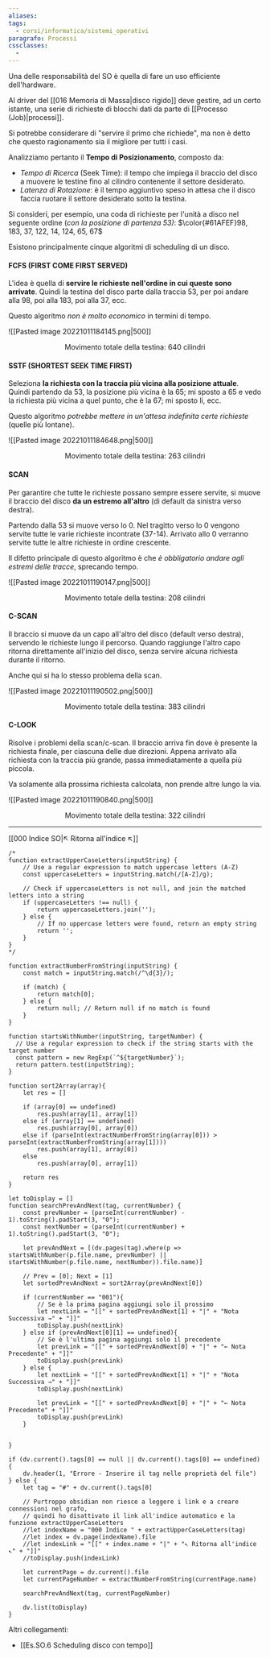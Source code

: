 ```yaml
---
aliases: 
tags:
  - corsi/informatica/sistemi_operativi
paragrafo: Processi
cssclasses:
  - 
---
```

Una delle responsabilità del SO è quella di fare un uso efficiente dell'hardware.

Al driver del [[016 Memoria di Massa|disco rigido]] deve gestire, ad un certo istante, una serie di richieste di blocchi dati da parte di [[Processo (Job)|processi]].

Si potrebbe considerare di "servire il primo che richiede", ma non è detto che questo ragionamento sia il migliore per tutti i casi.

Analizziamo pertanto il **Tempo di Posizionamento**, composto da:
- *Tempo di Ricerca* (Seek Time): il tempo che impiega il braccio del disco a muovere le testine fino al cilindro contenente il settore desiderato.
- *Latenza di Rotazione*: è il tempo aggiuntivo speso in attesa che il disco faccia ruotare il settore desiderato sotto la testina.

Si consideri, per esempio, una coda di richieste per l'unità a disco nel seguente ordine (*con la posizione di partenza $53$)*: $\color{#61AFEF}98, 183, 37, 122, 14, 124, 65, 67$

Esistono principalmente cinque algoritmi di scheduling di un disco. 

#### FCFS (FIRST COME FIRST SERVED)
L'idea è quella di **servire le richieste nell'ordine in cui queste sono arrivate**.
Quindi la testina del disco parte dalla traccia 53, per poi andare alla 98, poi alla 183, poi alla 37, ecc.

Questo algoritmo *non è molto economico* in termini di tempo.

![[Pasted image 20221011184145.png|500]]
<center>Movimento totale della testina: 640 cilindri</center>

#### SSTF (SHORTEST SEEK TIME FIRST)
Seleziona **la richiesta con la traccia più vicina alla posizione attuale**. Quindi partendo da 53, la posizione più vicina è la 65; mi sposto a 65 e vedo la richiesta più vicina a quel punto, che è la 67; mi sposto li, ecc.

Questo algoritmo *potrebbe mettere in un'attesa indefinita certe richieste* (quelle più lontane).

![[Pasted image 20221011184648.png|500]]
<center>Movimento totale della testina: 263 cilindri</center>

#### SCAN
Per garantire che tutte le richieste possano sempre essere servite, si muove il braccio del disco **da un estremo all'altro** (di default da sinistra verso destra).

Partendo dalla 53 si muove verso lo 0. Nel tragitto verso lo 0 vengono servite tutte le varie richieste incontrate (37-14). Arrivato allo 0 verranno servite tutte le altre richieste in ordine crescente.

Il difetto principale di questo algoritmo è che *è obbligatorio andare agli estremi delle tracce*, sprecando tempo.

![[Pasted image 20221011190147.png|500]]
<center>Movimento totale della testina: 208 cilindri</center>

#### C-SCAN
Il braccio si muove da un capo all'altro del disco (default verso destra), servendo le richieste lungo il percorso. Quando raggiunge l'altro capo ritorna direttamente all'inizio del disco, senza servire alcuna richiesta durante il ritorno.

Anche qui si ha lo stesso problema della scan.

![[Pasted image 20221011190502.png|500]]
<center>Movimento totale della testina: 383 cilindri</center>

#### C-LOOK
Risolve i problemi della scan/c-scan. Il braccio arriva fin dove è presente la richiesta finale, per ciascuna delle due direzioni.
Appena arrivato alla richiesta con la traccia più grande, passa immediatamente a quella più piccola.

Va solamente alla prossima richiesta calcolata, non prende altre lungo la via.

![[Pasted image 20221011190840.png|500]]
<center>Movimento totale della testina: 322 cilindri</center>


___
[[000 Indice SO|↖ Ritorna all'indice ↖]]

```dataviewjs
/*
function extractUpperCaseLetters(inputString) {
	// Use a regular expression to match uppercase letters (A-Z)
	const uppercaseLetters = inputString.match(/[A-Z]/g);
	
	// Check if uppercaseLetters is not null, and join the matched letters into a string
	if (uppercaseLetters !== null) {
		return uppercaseLetters.join('');
	} else {
	    // If no uppercase letters were found, return an empty string
	    return '';
	}
}
*/

function extractNumberFromString(inputString) {
	const match = inputString.match(/^\d{3}/);
	
	if (match) {
		return match[0];
	} else {
		return null; // Return null if no match is found
	}
}

function startsWithNumber(inputString, targetNumber) {
  // Use a regular expression to check if the string starts with the target number
  const pattern = new RegExp(`^${targetNumber}`);
  return pattern.test(inputString);
}

function sort2Array(array){
	let res = []
	
	if (array[0] == undefined)
		res.push(array[1], array[1])
	else if (array[1] == undefined)
		res.push(array[0], array[0])
	else if (parseInt(extractNumberFromString(array[0])) > parseInt(extractNumberFromString(array[1])))
		res.push(array[1], array[0])
	else
		res.push(array[0], array[1])
	
	return res
}

let toDisplay = []
function searchPrevAndNext(tag, currentNumber) {
	const prevNumber = (parseInt(currentNumber) - 1).toString().padStart(3, "0");
	const nextNumber = (parseInt(currentNumber) + 1).toString().padStart(3, "0");
	
	let prevAndNext = [(dv.pages(tag).where(p => startsWithNumber(p.file.name, prevNumber) || startsWithNumber(p.file.name, nextNumber)).file.name)]
	
	// Prev = [0]; Next = [1]
	let sortedPrevAndNext = sort2Array(prevAndNext[0])
	
	if (currentNumber == "001"){ 
		// Se è la prima pagina aggiungi solo il prossimo
		let nextLink = "[[" + sortedPrevAndNext[1] + "|" + "Nota Successiva →" + "]]"
		toDisplay.push(nextLink)
	} else if (prevAndNext[0][1] == undefined){
		// Se è l'ultima pagina aggiungi solo il precedente
		let prevLink = "[[" + sortedPrevAndNext[0] + "|" + "← Nota Precedente" + "]]"
		toDisplay.push(prevLink)
	} else {
		let nextLink = "[[" + sortedPrevAndNext[1] + "|" + "Nota Successiva →" + "]]"
		toDisplay.push(nextLink)
		
		let prevLink = "[[" + sortedPrevAndNext[0] + "|" + "← Nota Precedente" + "]]"
		toDisplay.push(prevLink)
	}
	
	
}

if (dv.current().tags[0] == null || dv.current().tags[0] == undefined){
	dv.header(1, "Errore - Inserire il tag nelle proprietà del file")
} else {
	let tag = "#" + dv.current().tags[0]

	// Purtroppo obsidian non riesce a leggere i link e a creare connessioni nel grafo,
	// quindi ho disattivato il link all'indice automatico e la funzione extractUpperCaseLetters
	//let indexName = "000 Indice " + extractUpperCaseLetters(tag)
	//let index = dv.page(indexName).file
	//let indexLink = "[[" + index.name + "|" + "↖ Ritorna all'indice ↖" + "]]"
	//toDisplay.push(indexLink)
	
	let currentPage = dv.current().file
	let currentPageNumber = extractNumberFromString(currentPage.name)
	
	searchPrevAndNext(tag, currentPageNumber)
	
	dv.list(toDisplay)
}
```

Altri collegamenti: 
- [[Es.SO.6 Scheduling disco con tempo]]